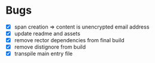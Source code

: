 # Bugs

- [X] span creation => content is unencrypted email address
- [X] update readme and assets
- [X] remove rector dependencies from final build
- [X] remove distignore from build
- [X] transpile main entry file